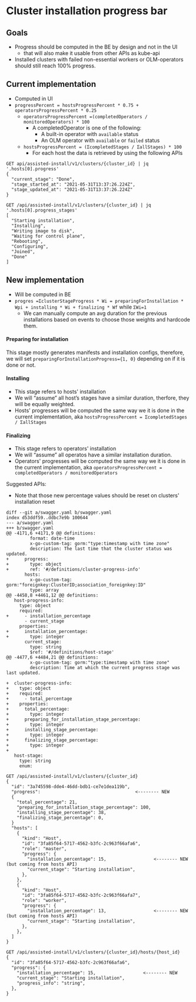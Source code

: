 # Cluster installation progress bar

## Goals

- Progress should be computed in the BE by design and not in the UI
  - that will also make it usable from other APIs as kube-api
- Installed clusters with failed non-essential workers or OLM-operators should still reach 100% progress.

## Current implementation

- Computed in UI
- `progressPercent = hostsProgressPercent * 0.75 + operatorsProgressPercent * 0.25`
  - `operatorsProgressPercent =(completedOperators / monitoredOperators) * 100`
    - A completedOperator is one of the following:
      - A built-in operator with `available` status
      - An OLM operator with `available` or `failed` status
  - `hostsProgressPercent = (ΣcompletedStages / ΣallStages) * 100`
    - For each host the data is retrieved by using the following APIs

```
GET api/assisted-install/v1/clusters/{cluster_id} | jq '.hosts[0].progress'
{
  "current_stage": "Done",
  "stage_started_at": "2021-05-31T13:37:26.224Z",
  "stage_updated_at": "2021-05-31T13:37:26.224Z"
}

GET /api/assisted-install/v1/clusters/{cluster_id} | jq '.hosts[0].progress_stages'
[
  "Starting installation",
  "Installing",
  "Writing image to disk",
  "Waiting for control plane",
  "Rebooting",
  "Configuring",
  "Joined",
  "Done"
]
```

## New implementation

- Will be computed in BE
- `progres =ΣclusterStageProgress * Wi = preparingForInstallation * Wpi + installing * Wi + finalizing * Wf` while `ΣWi=1`
  - We can manually compute an avg duration for the previous installations based on events to choose those weights and hardcode them.

#### Preparing for installation

This stage mostly generates manifests and installation configs, therefore, we will set `preparingForInstallationProgress={1, 0}` depending on if it is done or not.

#### Installing

- This stage refers to hosts' installation
- We will “assume” all host’s stages have a similar duration, therfore, they will be equally weighted.
- Hosts' progresses will be computed the same way we it is done in the current implementation, aka `hostsProgressPercent = ΣcompletedStages / ΣallStages`

#### Finalizing

- This stage refers to operators' installation
- We will “assume” all operatos have a similar installation duration.
- Operators' progresses will be computed the same way we it is done in the current implementation, aka `operatorsProgressPercent = completedOperators / monitoredOperators`

Suggested APIs:

- Note that those new percentage values should be reset on clusters' installation reset

```
diff --git a/swagger.yaml b/swagger.yaml
index d53ddf59..ddbc7e9b 100644
--- a/swagger.yaml
+++ b/swagger.yaml
@@ -4171,6 +4171,9 @@ definitions:
         format: date-time
         x-go-custom-tag: gorm:"type:timestamp with time zone"
         description: The last time that the cluster status was updated.
+      progress:
+        type: object
+        ref: '#/definitions/cluster-progress-info'
       hosts:
         x-go-custom-tag: gorm:"foreignkey:ClusterID;association_foreignkey:ID"
         type: array
@@ -4458,8 +4461,12 @@ definitions:
   host-progress-info:
     type: object
     required:
+      - installation_percentage
       - current_stage
     properties:
+      installation_percentage:
+        type: integer
       current_stage:
         type: string
         $ref: '#/definitions/host-stage'
@@ -4477,6 +4484,21 @@ definitions:
         x-go-custom-tag: gorm:"type:timestamp with time zone"
         description: Time at which the current progress stage was last updated.

+  cluster-progress-info:
+    type: object
+    required:
+      - total_percentage
+    properties:
+      total_percentage:
+        type: integer
+      preparing_for_installation_stage_percentage:
+        type: integer
+      installing_stage_percentage:
+        type: integer
+      finalizing_stage_percentage:
+        type: integer
+
   host-stage:
     type: string
     enum:
```

```
GET /api/assisted-install/v1/clusters/{cluster_id}
{
  "id": "3a745598-dde4-46dd-bdb1-ce7e1dea119b",
  "progress":                                    <-------- NEW
  {
    "total_percentage": 21,
    "preparing_for_installation_stage_percentage": 100,
    "installing_stage_percentage": 38,
    "finalizing_stage_percentage": 0,
  }
  "hosts": [
    {
      "kind": "Host",
      "id": "3fa85f64-5717-4562-b3fc-2c963f66afa6",
      "role": "master",
      "progress": {
        "installation_percentage": 15,                  <-------- NEW (but coming from hosts API)
        "current_stage": "Starting installation",
      },
    },
    {
      "kind": "Host",
      "id": "3fa85f64-5717-4562-b3fc-2c963f66afa7",
      "role": "worker",
      "progress": {
        "installation_percentage": 13,                  <-------- NEW (but coming from hosts API)
        "current_stage": "Starting installation",
      },
    },
  ]
}
```

```
GET /api/assisted-install/v1/clusters/{cluster_id}/hosts/{host_id}
{
  "id": "3fa85f64-5717-4562-b3fc-2c963f66afa6",
  "progress": {
    "installation_percentage": 15,                  <-------- NEW
    "current_stage": "Starting installation",
    "progress_info": "string",
  },
}
```
